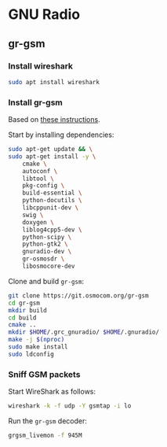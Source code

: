 # GNU Radio

## gr-gsm

### Install wireshark

```sh
sudo apt install wireshark
```

### Install gr-gsm

Based on [these instructions](https://osmocom.org/projects/gr-gsm/wiki/Installation).

Start by installing dependencies:

```sh
sudo apt-get update && \
sudo apt-get install -y \
    cmake \
    autoconf \
    libtool \
    pkg-config \
    build-essential \
    python-docutils \
    libcppunit-dev \
    swig \
    doxygen \
    liblog4cpp5-dev \
    python-scipy \
    python-gtk2 \
    gnuradio-dev \
    gr-osmosdr \
    libosmocore-dev
```

Clone and build `gr-gsm`:

```sh
git clone https://git.osmocom.org/gr-gsm
cd gr-gsm
mkdir build
cd build
cmake ..
mkdir $HOME/.grc_gnuradio/ $HOME/.gnuradio/
make -j $(nproc)
sudo make install
sudo ldconfig
```

### Sniff GSM packets

Start WireShark as follows:

```sh
wireshark -k -f udp -Y gsmtap -i lo
```

Run the `gr-gsm` decoder:

```sh
grgsm_livemon -f 945M
```
